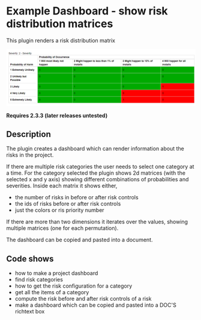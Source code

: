 # Example Dashboard - show risk distribution matrices

This plugin renders a risk distribution matrix

![Example Risk distribution matrix](docs/example_matrix.png?raw=true "2 axis of matrix")

**Requires 2.3.3 (later releases untested)**


## Description

The plugin creates a dashboard which can render information about the risks in the project.

If there are multiple risk categories the user needs to select one category at a time. 
For the category selected the plugin shows 2d matrices (with the selected x and y axis) showing different combinations of probabilities and severities.
Inside each matrix it shows either,
* the number of risks in before or after risk controls
* the ids of risks before or after risk controls
* just the colors or ris priority number 

If there are more than two dimensions it iterates over the values, showing multiple matrices (one for each permutation).

The dashboard can be copied and pasted into a document.

## Code shows

* how to make a project dashboard
* find risk categories
* how to get the risk configuration for a category
* get all the items of a category
* compute the risk before and after risk controls of a risk
* make a dashboard which can be copied and pasted into a DOC'S richtext box